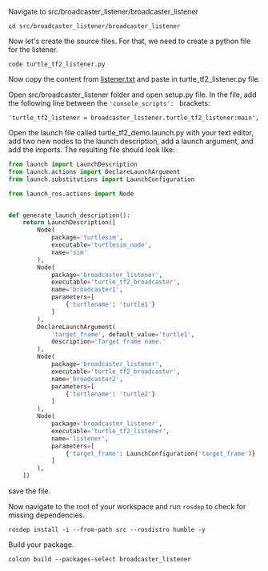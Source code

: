 Navigate to src/broadcaster_listener/broadcaster_listener

```Linux
cd src/broadcaster_listener/broadcaster_listener
```

Now let's create the source files. For that, we need to create a python file for the listener.

```Linux
code turtle_tf2_listener.py
```
Now copy the content from [listener.txt](https://github.com/IntellisenseLab/CS4352-Practicals-ROS2/blob/main/Lab%2001/listener.txt) and paste in turtle_tf2_listener.py file.

Open src/broadcaster_listener folder and open setup.py file. In the file, add the following line between the ```'console_scripts': ``` brackets:

```Linux
'turtle_tf2_listener = broadcaster_listener.turtle_tf2_listener:main',
```

Open the launch file called turtle_tf2_demo.launch.py with your text editor, add two new nodes to the launch description, add a launch argument, and add the imports. The resulting file should look like:

```python
from launch import LaunchDescription
from launch.actions import DeclareLaunchArgument
from launch.substitutions import LaunchConfiguration

from launch_ros.actions import Node


def generate_launch_description():
    return LaunchDescription([
        Node(
            package='turtlesim',
            executable='turtlesim_node',
            name='sim'
        ),
        Node(
            package='broadcaster_listener',
            executable='turtle_tf2_broadcaster',
            name='broadcaster1',
            parameters=[
                {'turtlename': 'turtle1'}
            ]
        ),
        DeclareLaunchArgument(
            'target_frame', default_value='turtle1',
            description='Target frame name.'
        ),
        Node(
            package='broadcaster_listener',
            executable='turtle_tf2_broadcaster',
            name='broadcaster2',
            parameters=[
                {'turtlename': 'turtle2'}
            ]
        ),
        Node(
            package='broadcaster_listener',
            executable='turtle_tf2_listener',
            name='listener',
            parameters=[
                {'target_frame': LaunchConfiguration('target_frame')}
            ]
        ),
    ])
```
save the file.

Now navigate to the root of your workspace and run ```rosdep``` to check for missing dependencies.

```Linux
rosdep install -i --from-path src --rosdistro humble -y
```

Build your package.

```Linux
colcon build --packages-select broadcaster_listener
```
